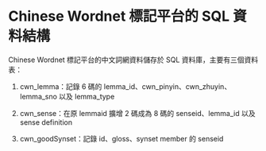 Chinese Wordnet 標記平台的 SQL 資料結構
=======
Chinese Wordnet 標記平台的中文詞網資料儲存於 SQL 資料庫，主要有三個資料表：

1. cwn_lemma：記錄 6 碼的 lemma_id、cwn_pinyin、cwn_zhuyin、lemma_sno 以及 lemma_type

2. cwn_sense：在原 lemmaid 擴增 2 碼成為 8 碼的 senseid、lemma_id 以及 sense definition

3. cwn_goodSynset：記錄 id、gloss、synset member 的 senseid
